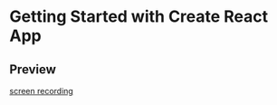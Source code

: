 # Getting Started with Create React App

## Preview

[screen recording](https://www.loom.com/embed/89c3ee0d4e3148d299720e0bac3a8151?sid=66c41b8f-fae6-4483-8102-9f1cb32bd728)
